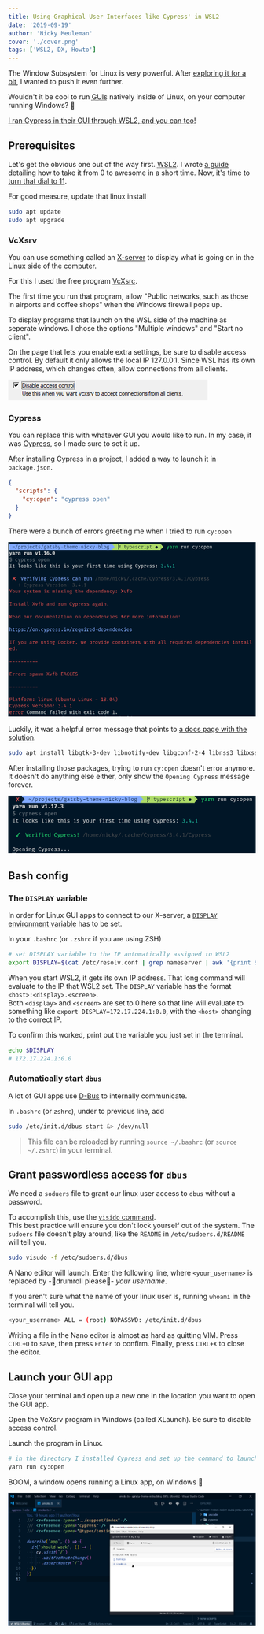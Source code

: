 ```yaml
---
title: Using Graphical User Interfaces like Cypress' in WSL2
date: '2019-09-19'
author: 'Nicky Meuleman'
cover: './cover.png'
tags: ['WSL2, DX, Howto']
---
```


The Window Subsystem for Linux is very powerful.
After [exploring it for a bit](/blog/linux-on-windows-wsl2-zsh-docker/), I wanted to push it even further.

Wouldn't it be cool to run <abbr title="Graphical User Interfaces">GUIs</abbr> natively inside of Linux, on your computer running Windows? 🤯

[I ran Cypress in their GUI through WSL2, and you can too!](https://twitter.com/NMeuleman/status/1173619206358753282)

## Prerequisites

Let's get the obvious one out of the way first.
<abbr title="Window Subsystem for Linux, version 2">WSL2</abbr>. I wrote [a guide](/blog/linux-on-windows-wsl2-zsh-docker/) detailing how to take it from 0 to awesome in a short time.
Now, it's time to [turn that dial to 11](https://youtu.be/4xgx4k83zzc).

For good measure, update that linux install

```bash
sudo apt update
sudo apt upgrade
```

### VcXsrv

You can use something called an [X-server](https://en.wikipedia.org/wiki/X.Org_Server) to display what is going on in the Linux side of the computer.

For this I used the free program [VcXsrc](https://sourceforge.net/projects/vcxsrv/).

The first time you run that program, allow "Public networks, such as those in airports and coffee shops" when the Windows firewall pops up.

To display programs that launch on the WSL side of the machine as seperate windows. I chose the options "Multiple windows" and "Start no client".

On the page that lets you enable extra settings, be sure to disable access control.
By default it only allows the local IP 127.0.0.1.
Since WSL has its own IP address, which changes often, allow connections from all clients.

![disable access control](disable-access-control.png)

### Cypress

You can replace this with whatever GUI you would like to run.
In my case, it was [Cypress](https://www.cypress.io/), so I made sure to set it up.

After installing Cypress in a project, I added a way to launch it in `package.json`.

```json
{
  "scripts": {
    "cy:open": "cypress open"
  }
}
```

There were a bunch of errors greeting me when I tried to run `cy:open`

![initial error image](initial-error.png)

Luckily, it was a helpful error message that points to [a docs page with the solution](https://on.cypress.io/required-dependencies).

```bash
sudo apt install libgtk-3-dev libnotify-dev libgconf-2-4 libnss3 libxss1 libasound2
```

After installing those packages, trying to run `cy:open` doesn't error anymore.
It doesn't do anything else either, only show the `Opening Cypress` message forever.

![stuck on opening then launching Cypress](stuck-on-opening.png)

## Bash config

### The `DISPLAY` variable

In order for Linux GUI apps to connect to our X-server, a [`DISPLAY` environment variable](https://askubuntu.com/questions/432255/what-is-the-display-environment-variable) has to be set.

In your `.bashrc` (or `.zshrc` if you are using ZSH)

```bash
# set DISPLAY variable to the IP automatically assigned to WSL2
export DISPLAY=$(cat /etc/resolv.conf | grep nameserver | awk '{print $2; exit;}'):0.0
```

When you start WSL2, it gets its own IP address.
That long command will evaluate to the IP that WSL2 set.
The `DISPLAY` variable has the format `<host>:<display>.<screen>`.  
Both `<display>` and `<screen>` are set to 0 here so that line will evaluate to something like `export DISPLAY=172.17.224.1:0.0`, with the `<host>` changing to the correct IP.

To confirm this worked, print out the variable you just set in the terminal.

```bash
echo $DISPLAY
# 172.17.224.1:0.0
```

### Automatically start `dbus`

A lot of GUI apps use [D-Bus](https://en.wikipedia.org/wiki/D-Bus) to internally communicate.

In `.bashrc` (or `zshrc`), under to previous line, add

```bash
sudo /etc/init.d/dbus start &> /dev/null
```

> This file can be reloaded by running `source ~/.bashrc` (or `source ~/.zshrc`) in your terminal.

## Grant passwordless access for `dbus`

We need a `soduers` file to grant our linux user access to `dbus` without a password.

To accomplish this, use the [`visido` command](http://manpages.ubuntu.com/manpages/precise/en/man8/visudo.8.html).  
This best practice will ensure you don't lock yourself out of the system. The `sudoers` file doesn't play around, like the `README` in `/etc/sudoers.d/README` will tell you.

```bash
sudo visudo -f /etc/sudoers.d/dbus
```

A Nano editor will launch. Enter the following line, where `<your_username>` is replaced by -🥁drumroll please🥁- _your username_.

If you aren't sure what the name of your linux user is, running `whoami` in the terminal will tell you.

```bash
<your_username> ALL = (root) NOPASSWD: /etc/init.d/dbus
```

Writing a file in the Nano editor is almost as hard as quitting VIM.
Press `CTRL+O` to save, then press `Enter` to confirm. Finally, press `CTRL+X` to close the editor.

## Launch your GUI app

Close your terminal and open up a new one in the location you want to open the GUI app.

Open the VcXsrv program in Windows (called XLaunch).
Be sure to disable access control.

Launch the program in Linux.

```bash
# in the directory I installed Cypress and set up the command to launch it
yarn run cy:open
```

BOOM, a window opens running a Linux app, on Windows 🎉

![The Cypress interface](cover.png)
